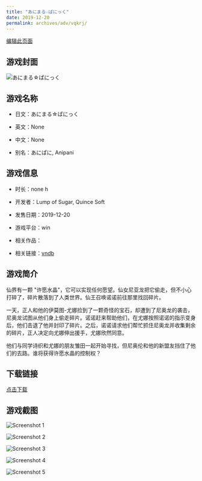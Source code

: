 ```yaml
---
title: "あにまる☆ぱにっく"
date: 2019-12-20
permalink: archives/adv/vqkrj/
---
```

[编辑此页面](https://github.com/ACG-3/ADV3-source/blob/main/source/_posts/%E3%81%82%E3%81%AB%E3%81%BE%E3%82%8B%E2%98%86%E3%81%B1%E3%81%AB%E3%81%A3%E3%81%8F.md)

## 游戏封面

![あにまる☆ぱにっく](https://pan.timero.xyz/d/onedrive/img_lib_001/%E3%81%82%E3%81%AB%E3%81%BE%E3%82%8B%E2%98%86%E3%81%B1%E3%81%AB%E3%81%A3%E3%81%8F_cover.avif)


## 游戏名称

- 日文：あにまる☆ぱにっく
- 英文：None
- 中文：None

- 别名：あにぱに, Anipani


## 游戏信息

- 时长：none h
- 开发者：Lump of Sugar, Quince Soft
- 发售日期：2019-12-20
- 游戏平台：win
- 相关作品：

- 相关链接：[vndb](https://vndb.org/v26513)


## 游戏简介

仙界有一颗 "许愿水晶"，它可以实现任何愿望。仙女尼亚龙把它偷走，但不小心打碎了，碎片散落到了人类世界。仙王召唤诺诺前往那里找回碎片。

一天，正人和他的伊莫图-尤娜捡到了一颗奇怪的宝石，却遭到了尼奥龙的袭击，尼奥龙试图从他们身上偷走碎片。诺诺赶来帮助他们，在尤娜按照诺诺的指示变身后，他们击退了他并封印了碎片。之后，诺诺请求他们帮忙抓住尼奥龙并收集剩余的碎片，正人决定向尤娜伸出援手，尤娜欣然同意。

他们与同学诗织和尤娜的朋友雏田一起开始寻找，但尼奥伦和他的新盟友挡住了他们的去路。谁将获得许愿水晶的控制权？




## 下载链接

[点击下载](https://pan.timero.xyz/onedrive/adv_lib_001/%E3%81%82%E3%81%AB%E3%81%BE%E3%82%8B%E2%98%86%E3%81%B1%E3%81%AB%E3%81%A3%E3%81%8F)


## 游戏截图


![Screenshot 1](https://pan.timero.xyz/d/onedrive/img_lib_001/%E3%81%82%E3%81%AB%E3%81%BE%E3%82%8B%E2%98%86%E3%81%B1%E3%81%AB%E3%81%A3%E3%81%8F_Screenshot_1.avif)

![Screenshot 2](https://pan.timero.xyz/d/onedrive/img_lib_001/%E3%81%82%E3%81%AB%E3%81%BE%E3%82%8B%E2%98%86%E3%81%B1%E3%81%AB%E3%81%A3%E3%81%8F_Screenshot_2.avif)

![Screenshot 3](https://pan.timero.xyz/d/onedrive/img_lib_001/%E3%81%82%E3%81%AB%E3%81%BE%E3%82%8B%E2%98%86%E3%81%B1%E3%81%AB%E3%81%A3%E3%81%8F_Screenshot_3.avif)

![Screenshot 4](https://pan.timero.xyz/d/onedrive/img_lib_001/%E3%81%82%E3%81%AB%E3%81%BE%E3%82%8B%E2%98%86%E3%81%B1%E3%81%AB%E3%81%A3%E3%81%8F_Screenshot_4.avif)

![Screenshot 5](https://pan.timero.xyz/d/onedrive/img_lib_001/%E3%81%82%E3%81%AB%E3%81%BE%E3%82%8B%E2%98%86%E3%81%B1%E3%81%AB%E3%81%A3%E3%81%8F_Screenshot_5.avif)

